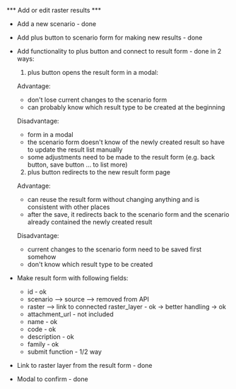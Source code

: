 *** Add or edit raster results ***

- Add a new scenario - done

- Add plus button to scenario form for making new results - done

- Add functionality to plus button and connect to result form - done in 2 ways:

  1. plus button opens the result form in a modal:

    Advantage:
    - don't lose current changes to the scenario form
    - can probably know which result type to be created at the beginning

    Disadvantage:
    - form in a modal
    - the scenario form doesn't know of the newly created result so have to update the result list manually
    - some adjustments need to be made to the result form (e.g. back button, save button ... to list more)
  
  2. plus button redirects to the new result form page

    Advantage:
    - can reuse the result form without changing anything and is consistent with other places
    - after the save, it redirects back to the scenario form and the scenario already contained the newly created result

    Disadvantage:
    - current changes to the scenario form need to be saved first somehow
    - don't know which result type to be created

- Make result form with following fields:
  - id - ok
  - scenario --> source --> removed from API
  - raster --> link to connected raster_layer - ok -> better handling -> ok
  - attachment_url - not included
  - name - ok
  - code - ok
  - description - ok
  - family - ok
  - submit function - 1/2 way

- Link to raster layer from the result form - done
- Modal to confirm - done
